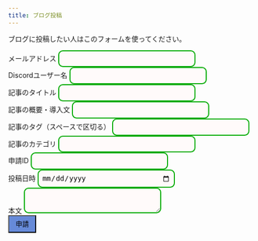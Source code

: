 ```yaml
---
title: ブログ投稿
---
```

<style>
    .textlines {
    border: 2px solid #0a0;  /* 枠線 */
    border-radius: 0.67em;   /* 角丸 */
    padding: 0.5em;          /* 内側の余白量 */
    background-color: snow;  /* 背景色 */
    width: 20em;             /* 横幅 */
    font-size: 1em;          /* 文字サイズ */
    line-height: 1.2;        /* 行の高さ */
    size: 80%;
    }
    .submitbutton {
        padding: 0.5em 1em;
        text-decoration: none;
        background: #668ad8;
        color: #FFF
        border-bottom: solid 4px #627295
        border-radius: 3px;
    }
    .submitbutton:active {
        -webkit-transform: translateY(4px;)
        transform: translateY(4px;)
        box-shadow: 0 0 1px rgba(0, 0, 0, 0.2);
        border-bottom: none;
    }
</style>
ブログに投稿したい人はこのフォームを使ってください。<br>
<form action="https://formspree.io/f/xnqllyaw" method="POST">
  <label>
    メールアドレス
    <input type="email" name="_replyto" class="textlines"></input>
  </label><br>
  <label>
    Discordユーザー名
    <input type="text" name="discordusername" class="textlines"></input>
  </label><br>
  <label>
    記事のタイトル
    <input type="text" name="title" class="textlines"></input>
  </label><br>
  <label>
    記事の概要・導入文
    <input type="text" name="description" class="textlines"></input>
  </label><br>
  <label>
    記事のタグ（スペースで区切る）
    <input type="text" name="tags" class="textlines"></input>
  </label><br>
  <label>
    記事のカテゴリ
    <input type="text" name="categories" class="textlines"></input>
  </label><br>
  <label>
    申請ID
    <input type="number" id="contentid" name="contentid" class="textlines" readonly></input>
    <script>
      var contentid = Math.floor( Math.random() * (9999999 + 1 - 1000000) ) + 1000000 ;
      document.getElementById("contentid").setAttribute('value', contentid)
    </script>
  </label><br>
  <label>
    投稿日時
    <input type="date" name="date" class="textlines"></input>
  </label><br>
  <label>
    本文
    <textarea name="main" class="textlines"></textarea>
  </label><br>
  <!-- your other form fields go here -->
  <button type="submit" class="submitbutton">申請</button>
</form>
